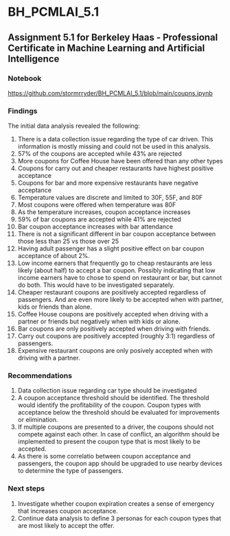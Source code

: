 # BH_PCMLAI_5.1

## Assignment 5.1 for Berkeley Haas - Professional Certificate in Machine Learning and Artificial Intelligence

### Notebook
https://github.com/stormrryder/BH_PCMLAI_5.1/blob/main/coupns.ipynb

### Findings
The initial data analysis revealed the following:
1. There is a data collection issue regarding the type of car driven. This information is mostly missing and could not be used in this analysis.
2. 57% of the coupons are accepted while 43% are rejected
3. More coupons for Coffee House have been offered than any other types
4. Coupons for carry out and cheaper restaurants have highest positive acceptance
5. Coupons for bar and more expensive restaurants have negative acceptance
6. Temperature values are discrete and limited to 30F, 55F, and 80F
7. Most coupons were offered when temperature was 80F
8. As the temperature increases, coupon acceptance increases
9. 59% of bar coupons are accepted while 41% are rejected
10. Bar coupon acceptance increases with bar attendance
11. There is not a significant different in bar coupon acceptance between those less than 25 vs those over 25
12. Having adult passenger has a slight positive effect on bar coupon acceptance of about 2%.
13. Low income earners that frequently go to cheap restaurants are less likely (about half) to accept a bar coupon. Possibly indicating that low income earners have to chose to spend on restaurant or bar, but cannot do both. This would have to be investigated separately.
14. Cheaper restaurant coupons are positively accepted regardless of passengers. And are even more likely to be accepted when with partner, kids or friends than alone.
15. Coffee House coupons are positively accepted when driving with a partner or friends but negatively when with kids or alone.
16. Bar coupons are only positively accepted when driving with friends.
17. Carry out coupons are positively accepted (roughly 3:1) regardless of passengers.
18. Expensive restaurant coupons are only posively accepted when with driving with a partner.

### Recommendations
1. Data collection issue regarding car type should be investigated
2. A coupon acceptance threshold should be identified. The threshold would identify the profitability of the coupon. Coupon types with acceptance below the threshold should be evaluated for improvements or elimination.
3. If multiple coupons are presented to a driver, the coupons should not compete against each other. In case of conflict, an algorithm should be implemented to present the coupon type that is most likely to be accepted.
4. As there is some correlatio between coupon acceptance and passengers, the coupon app should be upgraded to use nearby devices to determine the type of passengers.

### Next steps
1. Investigate whether coupon expiration creates a sense of emergency that increases coupon acceptance.
2. Continue data analysis to define 3 personas for each coupon types that are most likely to accept the offer.